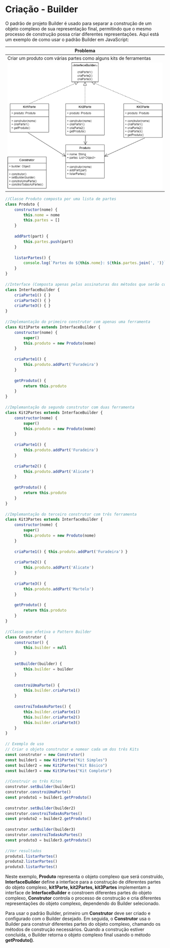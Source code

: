 # Criação - Builder
O padrão de projeto Builder é usado para separar a construção de um objeto complexo de sua representação final, permitindo que o mesmo processo de construção possa criar diferentes representações. Aqui está um exemplo de como usar o padrão Builder em JavaScript:

|Problema|
|-|
|Criar um produto com várias partes como alguns kits de ferramentas|
|![UML](./uml_dc_kit_produtos.png)|

```javascript
//Classe Produto composta por uma lista de partes
class Produto {
    constructor(nome) {
        this.nome = nome
        this.partes = []
    }

    addPart(part) {
        this.partes.push(part)
    }

    listarPartes() {
        console.log(`Partes do ${this.nome}: ${this.partes.join(', ')}`)
    }
}

//Interface (Composta apenas pelas assinaturas dos métodos que serão construtores)
class InterfaceBuilder {
    criaParte1() { }
    criaParte2() { }
    criaParte3() { }
}

//Implemantação do primeiro construtor com apenas uma ferramenta
class Kit1Parte extends InterfaceBuilder {
    constructor(nome) {
        super()
        this.produto = new Produto(nome)
    }

    criaParte1() {
        this.produto.addPart('Furadeira')
    }

    getProduto() {
        return this.produto
    }
}

//Implemantação do segundo construtor com duas ferramenta
class Kit2Partes extends InterfaceBuilder {
    constructor(nome) {
        super()
        this.produto = new Produto(nome)
    }

    criaParte1() {
        this.produto.addPart('Furadeira')
    }

    criaParte2() {
        this.produto.addPart('Alicate')
    }

    getProduto() {
        return this.produto
    }
}

//Implemantação do terceiro construtor com três ferramenta
class Kit3Partes extends InterfaceBuilder {
    constructor(nome) {
        super()
        this.produto = new Produto(nome)
    }

    criaParte1() { this.produto.addPart('Furadeira') }

    criaParte2() {
        this.produto.addPart('Alicate')
    }

    criaParte3() {
        this.produto.addPart('Martelo')
    }

    getProduto() {
        return this.produto
    }
}

//Classe que efetiva o Pattern Builder
class Construtor {
    constructor() {
        this.builder = null
    }

    setBuilder(builder) {
        this.builder = builder
    }

    constroiUmaParte() {
        this.builder.criaParte1()
    }

    constroiTodasAsPartes() {
        this.builder.criaParte1()
        this.builder.criaParte2()
        this.builder.criaParte3()
    }
}

// Exemplo de uso
// Criar o objeto construtor e nomear cada um dos três Kits
const construtor = new Construtor()
const builder1 = new Kit1Parte("Kit Simples")
const builder2 = new Kit2Partes("Kit Básico")
const builder3 = new Kit3Partes("Kit Completo")

//Construir os três Kites
construtor.setBuilder(builder1)
construtor.constroiUmaParte()
const produto1 = builder1.getProduto()

construtor.setBuilder(builder2)
construtor.constroiTodasAsPartes()
const produto2 = builder2.getProduto()

construtor.setBuilder(builder3)
construtor.constroiTodasAsPartes()
const produto3 = builder3.getProduto()

//Ver resultados
produto1.listarPartes()
produto2.listarPartes()
produto3.listarPartes()
```

Neste exemplo, **Produto** representa o objeto complexo que será construído, **InterfaceBuilder** define a interface para a construção de diferentes partes do objeto complexo, **kit1Parte, kit2Partes, kit3Partes** implementam a interface de **InterfaceBuilder** e constroem diferentes partes do objeto complexo, **Construtor** controla o processo de construção e cria diferentes representações do objeto complexo, dependendo do Builder selecionado.

Para usar o padrão Builder, primeiro um **Construtor** deve ser criado e configurado com o Builder desejado. Em seguida, o **Construtor** usa o Builder para construir diferentes partes do objeto complexo, chamando os métodos de construção necessários. Quando a construção estiver concluída, o Builder retorna o objeto complexo final usando o método **getProduto()**.